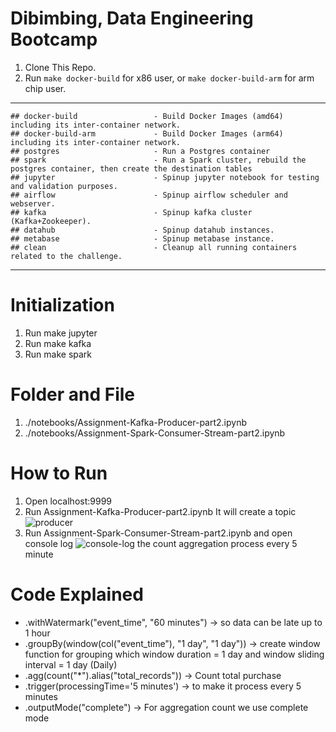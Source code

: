 # Dibimbing, Data Engineering Bootcamp

1. Clone This Repo.
2. Run `make docker-build` for x86 user, or `make docker-build-arm` for arm chip user.

---
```
## docker-build                 - Build Docker Images (amd64) including its inter-container network.
## docker-build-arm             - Build Docker Images (arm64) including its inter-container network.
## postgres                     - Run a Postgres container
## spark                        - Run a Spark cluster, rebuild the postgres container, then create the destination tables
## jupyter                      - Spinup jupyter notebook for testing and validation purposes.
## airflow                      - Spinup airflow scheduler and webserver.
## kafka                        - Spinup kafka cluster (Kafka+Zookeeper).
## datahub                      - Spinup datahub instances.
## metabase                     - Spinup metabase instance.
## clean                        - Cleanup all running containers related to the challenge.
```

---
# Initialization
1. Run make jupyter
2. Run make kafka
3. Run make spark

# Folder and File
1. ./notebooks/Assignment-Kafka-Producer-part2.ipynb
2. ./notebooks/Assignment-Spark-Consumer-Stream-part2.ipynb

# How to Run
1. Open localhost:9999
2. Run Assignment-Kafka-Producer-part2.ipynb
   It will create a topic
   ![producer](https://github.com/user-attachments/assets/3663d98c-12e5-4544-9168-a2bdf65a31ea)
3. Run Assignment-Spark-Consumer-Stream-part2.ipynb and open console log
   ![console-log](https://github.com/user-attachments/assets/fa1a6b44-c626-43f1-a730-8cccf562f69c)
   the count aggregation process every 5 minute

# Code Explained
- .withWatermark("event_time", "60 minutes") -> so data can be late up to 1 hour
- .groupBy(window(col("event_time"), "1 day", "1 day")) -> create window function for grouping which window duration = 1 day and window sliding interval = 1 day (Daily)
- .agg(count("*").alias("total_records")) -> Count total purchase
- .trigger(processingTime='5 minutes') -> to make it process every 5 minutes
- .outputMode("complete") -> For aggregation count we use complete mode
